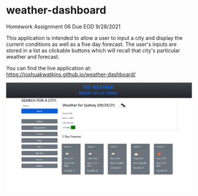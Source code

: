 # weather-dashboard
Homework Assignment 06 Due EOD 9/28/2021

This application is intended to allow a user to input a city and display the current conditions as well as a five day forecast. The user's inputs are stored in a list as clickable buttons which will recall that city's particular weather and forecast.

You can find the live application at: https://joshuakwatkins.github.io/weather-dashboard/

![Whole Site Screenshot](./Assets/IMG/whole-site-screenshot.png)

